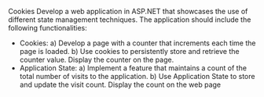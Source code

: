 Cookies
Develop a web application in ASP.NET that showcases the use of
different state management techniques. The application should
include the following functionalities:
- Cookies:
a) Develop a page with a counter that increments each time the
page is loaded.
b) Use cookies to persistently store and retrieve the counter
value. Display the counter on the page.
- Application State:
a) Implement a feature that maintains a count of the total
number of visits to the application.
b) Use Application State to store and update the visit count.
Display the count on the web page
